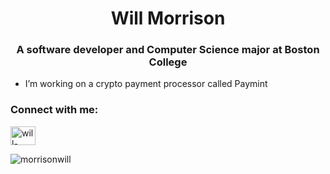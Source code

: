<h1 align="center">Will Morrison</h1>
<h3 align="center">A software developer and Computer Science major at Boston College</h3>

- I’m working on a crypto payment processor called Paymint

<h3 align="left">Connect with me:</h3>
<p align="left">
<a href="https://www.linkedin.com/in/will-morrison" target="blank"><img align="center" src="https://raw.githubusercontent.com/rahuldkjain/github-profile-readme-generator/master/src/images/icons/Social/linked-in-alt.svg" alt="will-morrison-247589226/" height="30" width="40" /></a>
</p>

<p><img align="center" src="https://github-readme-stats.vercel.app/api/top-langs?username=morrisonwill&show_icons=true&locale=en&layout=compact" alt="morrisonwill" /></p>


